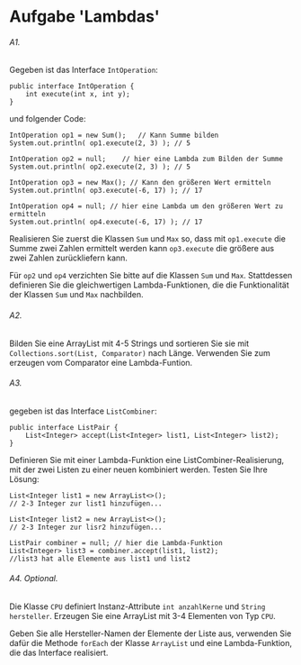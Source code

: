 # Aufgabe 'Lambdas'

###### A1.
Gegeben ist das Interface `IntOperation`:

	public interface IntOperation { 
		int execute(int x, int y); 
	}
	
und folgender Code:

	IntOperation op1 = new Sum();	// Kann Summe bilden
	System.out.println( op1.execute(2, 3) ); // 5
	
	IntOperation op2 = null;	// hier eine Lambda zum Bilden der Summe
	System.out.println( op2.execute(2, 3) ); // 5
	
	IntOperation op3 = new Max(); // Kann den größeren Wert ermitteln
	System.out.println( op3.execute(-6, 17) ); // 17
	
	IntOperation op4 = null; // hier eine Lambda um den größeren Wert zu ermitteln
	System.out.println( op4.execute(-6, 17) ); // 17
	

Realisieren Sie zuerst die Klassen `Sum` und `Max` so, dass mit `op1.execute` die Summe zwei Zahlen ermittelt werden kann `op3.execute` die größere aus zwei Zahlen zurückliefern kann.

Für `op2` und `op4` verzichten Sie bitte auf die Klassen `Sum` und `Max`. Stattdessen definieren Sie die gleichwertigen Lambda-Funktionen, die die Funktionalität der Klassen `Sum` und `Max` nachbilden.
 
	
###### A2.
Bilden Sie eine ArrayList mit 4-5 Strings und sortieren Sie sie mit `Collections.sort(List, Comparator)` nach Länge. Verwenden Sie zum erzeugen vom Comparator eine Lambda-Funtion. 

###### A3.
gegeben ist das Interface `ListCombiner`: 
	
	public interface ListPair {
		List<Integer> accept(List<Integer> list1, List<Integer> list2);   
	}

Definieren Sie mit einer Lambda-Funktion eine ListCombiner-Realisierung, mit der zwei Listen zu einer neuen kombiniert werden. Testen Sie Ihre Lösung:

	List<Integer list1 = new ArrayList<>();
	// 2-3 Integer zur list1 hinzufügen...
	
	List<Integer list2 = new ArrayList<>();
	// 2-3 Integer zur lisr2 hinzufügen...
	
	ListPair combiner = null; // hier die Lambda-Funktion
	List<Integer> list3 = combiner.accept(list1, list2);
	//list3 hat alle Elemente aus list1 und list2

###### A4. Optional.
Die Klasse `CPU` definiert Instanz-Attribute `int anzahlKerne` und `String hersteller`. Erzeugen Sie eine ArrayList mit 3-4 Elementen von Typ `CPU`. 

Geben Sie alle Hersteller-Namen der Elemente der Liste aus, verwenden Sie dafür die Methode `forEach` der Klasse `ArrayList` und eine Lambda-Funktion, die das Interface realisiert.  

